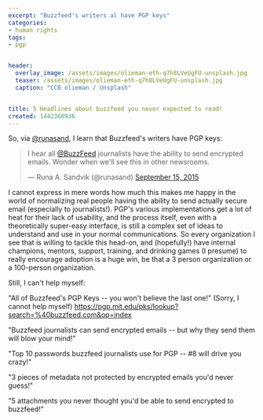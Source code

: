 ```yaml
---
excerpt: "Buzzfeed's writers al have PGP keys"
categories:
- human rights
tags:
- pgp


header:
  overlay_image: /assets/images/olieman-eth-q7h8LVeUgFU-unsplash.jpg
  teaser: /assets/images/olieman-eth-q7h8LVeUgFU-unsplash.jpg
  caption: "CC0 olieman / Unsplash"


title: 5 Headlines about buzzfeed you never expected to read!
created: 1442360936
---
```

So, via <a href="https://twitter.com/runasand">@runasand</a>, I learn that Buzzfeed's writers have PGP keys:

<blockquote class="twitter-tweet" lang="en"><p lang="en" dir="ltr">I hear all <a href="https://twitter.com/BuzzFeed">@BuzzFeed</a> journalists have the ability to send encrypted emails. Wonder when we&#39;ll see this in other newsrooms.</p>&mdash; Runa A. Sandvik (@runasand) <a href="https://twitter.com/runasand/status/643804486461456384">September 15, 2015</a></blockquote>
<script async src="//platform.twitter.com/widgets.js" charset="utf-8"></script>

I cannot express in mere words how much this makes me happy in the world of normalizing real people having the ability to send actually secure email (especially to journalists!).  PGP's various implementations get a lot of heat for their lack of usability, and the process itself, even with a theoretically super-easy interface, is still a complex set of ideas to understand and use in your normal communications.  So every organization I see that is willing to tackle this head-on, and (hopefully!) have internal champions, mentors, support, training, and drinking games (I presume) to really encourage adoption is a huge win, be that a 3 person organization or a 100-person organization.

Still, I can't help myself:

"All of Buzzfeed's PGP Keys -- you won't believe the last one!" (Sorry, I cannot help myself) https://pgp.mit.edu/pks/lookup?search=%40buzzfeed.com&op=index

"Buzzfeed journalists can send encrypted emails -- but why they send them will blow your mind!"

"Top 10 passwords buzzfeed journalists use for PGP -- #8 will drive you crazy!"

"3 pieces of metadata not protected by encrypted emails you'd never guess!"

"5 attachments you never thought you'd be able to send encrypted to buzzfeed!"
